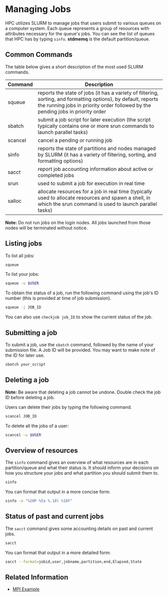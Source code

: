 # Managing Jobs

HPC utilizes SLURM to manage jobs that users submit to various queues on a computer system. Each queue represents a group of resources with attributes necessary for the queue's jobs. You can see the list of queues that HPC has by typing `sinfo`. **stdmemq** is the default partition/queue.

## Common Commands

The table below gives a short description of the most used SLURM commands.

Command | 	Description
----------    | -----------------------
squeue | 	reports the state of jobs (it has a variety of filtering, sorting, and formatting options), by default, reports the running jobs in priority order followed by the pending jobs in priority order
sbatch 	      | submit a job script for later execution (the script typically contains one or more srun commands to launch parallel tasks)
scancel 	 | cancel a pending or running job
sinfo 	| reports the state of partitions and nodes managed by SLURM (it has a variety of filtering, sorting, and formatting options)
sacct         |	report job accounting information about active or completed jobs
srun 	 | used to submit a job for execution in real time
salloc 	      | allocate resources for a job in real time (typically used to allocate resources and spawn a shell, in which the srun command is used to launch parallel tasks)

**Note:** Do not run jobs on the login nodes. All jobs launched from those nodes will be terminated without notice.

## Listing jobs

To list all jobs:
```bash
squeue
```

To list your jobs:
```bash
squeue -u $USER
```

To obtain the status of a job, run the following command using the job's ID number (this is provided at time of job submission).

```bash
squeue -j JOB_ID
```

You can also use `checkjob job_ID` to show the current status of the job.

## Submitting a job

To submit a job, use the `sbatch` command, followed by the name of your submission file. A Job ID will be provided. You may want to make note of the ID for later use.

```bash
sbatch your_script
```

## Deleting a job

**Note:** Be aware that deleting a job cannot be undone. Double check the job ID before deleting a job.

Users can delete their jobs by typing the following command.

```bash
scancel JOB_ID
```

To delete all the jobs of a user:

```bash
scancel -u $USER
```

## Overview of resources

The `sinfo` command gives an overview of what resources are in each partition/queue and what their status is. It should inform your decisions on how you structure your jobs and what partition you should submit them to.

```bash
sinfo
```

You can format that output in a more concise form:
```bash
sinfo -o "%20P %5a %.10l %16F"
```

## Status of past and current jobs

The `sacct` command gives some accounting details on past and current jobs.

```bash
sacct
```

You can format that output in a more detailed form:
```bash
sacct --format=jobid,user,jobname,partition,end,Elapsed,State
```


## Related Information

- [MPI Example](execute-a-job/README.md)
